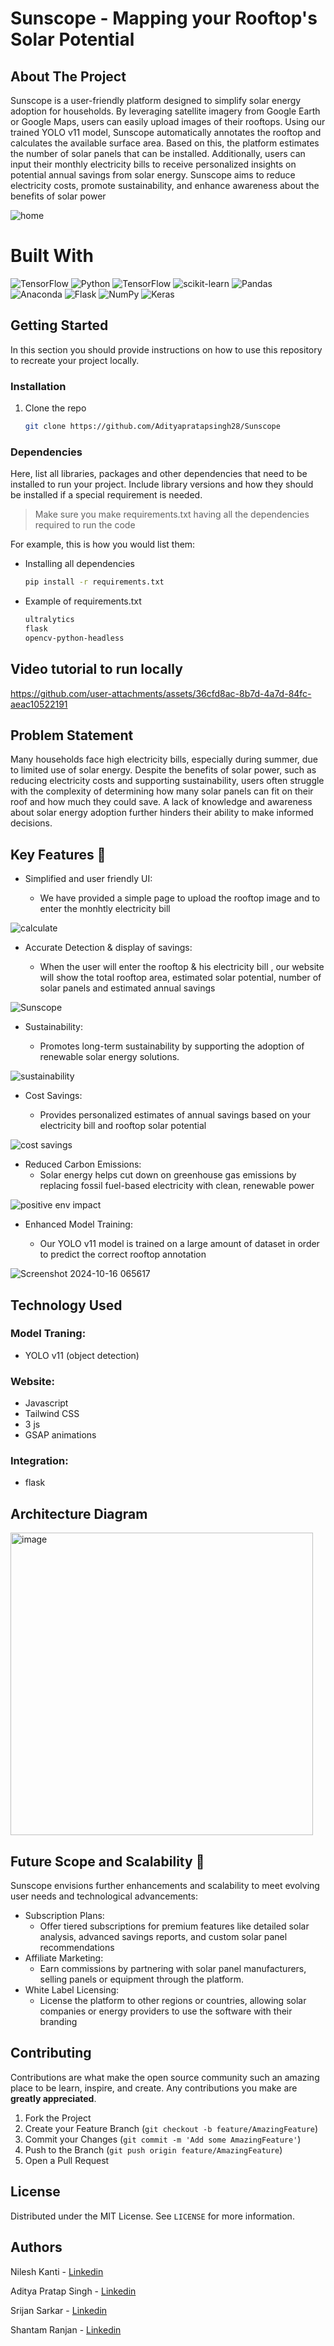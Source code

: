 # Sunscope - Mapping your Rooftop's Solar Potential


## About The Project

Sunscope is a user-friendly platform designed to simplify solar energy adoption for households. By leveraging satellite imagery from Google Earth or Google Maps, users can easily upload images of their rooftops. Using our trained YOLO v11 model, Sunscope automatically annotates the rooftop and calculates the available surface area. Based on this, the platform estimates the number of solar panels that can be installed. Additionally, users can input their monthly electricity bills to receive personalized insights on potential annual savings from solar energy. Sunscope aims to reduce electricity costs, promote sustainability, and enhance awareness about the benefits of solar power



![home](https://github.com/user-attachments/assets/766a6d33-5f89-4708-b922-9fa7ea9a3288)


# Built With
![TensorFlow](https://img.shields.io/badge/TensorFlow-%23FF6F00.svg?style=for-the-badge&logo=TensorFlow&logoColor=white)
![Python](https://img.shields.io/badge/python-3670A0?style=for-the-badge&logo=python&logoColor=ffdd54)
![TensorFlow](https://img.shields.io/badge/TensorFlow-%23FF6F00.svg?style=for-the-badge&logo=TensorFlow&logoColor=white)
![scikit-learn](https://img.shields.io/badge/scikit--learn-%23F7931E.svg?style=for-the-badge&logo=scikit-learn&logoColor=white)
![Pandas](https://img.shields.io/badge/pandas-%23150458.svg?style=for-the-badge&logo=pandas&logoColor=white)
![Anaconda](https://img.shields.io/badge/Anaconda-%2344A833.svg?style=for-the-badge&logo=anaconda&logoColor=white)
![Flask](https://img.shields.io/badge/flask-%23000.svg?style=for-the-badge&logo=flask&logoColor=white)
![NumPy](https://img.shields.io/badge/numpy-%23013243.svg?style=for-the-badge&logo=numpy&logoColor=white)
![Keras](https://img.shields.io/badge/Keras-%23D00000.svg?style=for-the-badge&logo=Keras&logoColor=white)

<!-- GETTING STARTED -->
## Getting Started

In this section you should provide instructions on how to use this repository to recreate your project locally.


### Installation

1. Clone the repo
   ```sh
   git clone https://github.com/Adityapratapsingh28/Sunscope
   ```

### Dependencies

Here, list all libraries, packages and other dependencies that need to be installed to run your project. Include library versions and how they should be installed if a special requirement is needed.

> Make sure you make requirements.txt having all the dependencies required to run the code

For example, this is how you would list them:
* Installing all dependencies
  ```sh
  pip install -r requirements.txt
  ```
* Example of requirements.txt
  ```sh
  ultralytics
  flask
  opencv-python-headless
  ```
## Video tutorial to run locally










https://github.com/user-attachments/assets/36cfd8ac-8b7d-4a7d-84fc-aeac10522191








<!-- USAGE EXAMPLES -->
## Problem Statement

Many households face high electricity bills, especially during summer, due to limited use of solar energy. Despite the benefits of solar power, such as reducing electricity costs and supporting sustainability, users often struggle with the complexity of determining how many solar panels can fit on their roof and how much they could save. A lack of knowledge and awareness about solar energy adoption further hinders their ability to make informed decisions.





<!-- ROADMAP -->
## Key Features 🤖
- Simplified and user friendly UI:

   - We have provided a simple page to upload the rooftop image and to enter the monhtly electricity bill
 


     
![calculate](https://github.com/user-attachments/assets/60aa54f4-1951-41e1-b49e-9cc342c2db5c)


- Accurate Detection & display of savings:

   - When the user will enter the rooftop & his electricity bill , our website will show the total rooftop area, estimated solar potential, number of solar panels and estimated annual savings
 
     
 

![Sunscope](https://github.com/user-attachments/assets/f8786a8b-783d-4d28-8f0f-33cf728dffb5)


 
- Sustainability:

   - Promotes long-term sustainability by supporting the adoption of renewable solar energy solutions.



![sustainability](https://github.com/user-attachments/assets/52679962-18bb-42e1-a35b-36fba4214be9)



- Cost Savings:

  - Provides personalized estimates of annual savings based on your electricity bill and rooftop solar potential
 

![cost savings](https://github.com/user-attachments/assets/f8301c97-c6be-4af8-a146-46554d237691)



- Reduced Carbon Emissions:
   - Solar energy helps cut down on greenhouse gas emissions by replacing fossil fuel-based electricity with clean, renewable power
 
     
![positive env impact](https://github.com/user-attachments/assets/d9a65cf4-09c9-4c4b-bfe7-7a7ed6172530)

- Enhanced Model Training:

  - Our YOLO v11 model is trained on a large amount of dataset in order to predict the correct rooftop annotation
 



![Screenshot 2024-10-16 065617](https://github.com/user-attachments/assets/03dc7d25-a7bf-4676-9ac9-e5b5fde34939)


## Technology Used

### Model Traning:
 - YOLO v11 (object detection)

### Website:
 - Javascript
 - Tailwind CSS
 - 3 js
 - GSAP animations

### Integration:
 - flask


## Architecture Diagram
<img width="484" alt="image" src="https://github.com/user-attachments/assets/63e13f57-c913-4436-b23c-75cbd2bf688e">


## Future Scope and Scalability 🚀
Sunscope envisions further enhancements and scalability to meet evolving user needs and technological advancements:

- Subscription Plans:
  - Offer tiered subscriptions for premium features like detailed solar analysis, advanced savings reports, and custom solar panel recommendations
- Affiliate Marketing:
  - Earn commissions by partnering with solar panel manufacturers, selling panels or equipment through the platform.
- White Label Licensing:
  - License the platform to other regions or countries, allowing solar companies or energy providers to use the software with their branding







<!-- CONTRIBUTING -->
## Contributing

Contributions are what make the open source community such an amazing place to be learn, inspire, and create. Any contributions you make are **greatly appreciated**.

1. Fork the Project
2. Create your Feature Branch (`git checkout -b feature/AmazingFeature`)
3. Commit your Changes (`git commit -m 'Add some AmazingFeature'`)
4. Push to the Branch (`git push origin feature/AmazingFeature`)
5. Open a Pull Request


<!-- LICENSE -->
## License

Distributed under the MIT License. See `LICENSE` for more information.


<!-- Authors -->
## Authors

Nilesh Kanti - [Linkedin](https://www.linkedin.com/in/nileshkanti/) 

Aditya Pratap Singh - [Linkedin](https://www.linkedin.com/in/aditya-singhpratapsingh8a4a62287?utm_source=share&utm_campaign=share_via&utm_content=profile&utm_medium=ios_app)

Srijan Sarkar - [Linkedin](https://www.linkedin.com/in/srijan-sarkar-90177b288/)

Shantam Ranjan - [Linkedin](https://www.linkedin.com/in/shantam-ranjan-445833219/)
